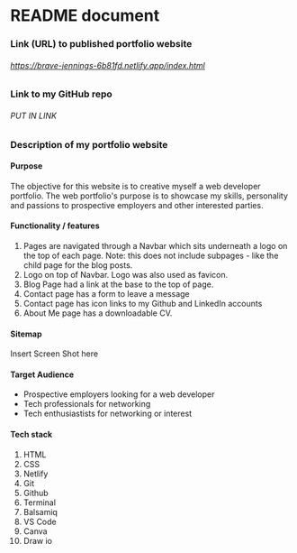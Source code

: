 
# README document 

### Link (URL) to published portfolio website 
###### https://brave-jennings-6b81fd.netlify.app/index.html

### Link to my GitHub repo
###### PUT IN LINK

### Description of my portfolio website

#### Purpose
 
The objective for this website is to creative myself a web developer portfolio. The web portfolio's purpose is to showcase my skills, personality and passions to prospective employers and other interested parties. 

#### Functionality / features 

1. Pages are navigated through a Navbar which sits underneath a logo on the top of each page. Note: this does not include subpages - like the child page for the blog posts. 
2. Logo on top of Navbar. Logo was also used as favicon. 
3. Blog Page had a link at the base to the top of page. 
4. Contact page has a form to leave a message 
5. Contact page has icon links to my Github and LinkedIn accounts
6. About Me page has a downloadable CV. 

#### Sitemap
Insert Screen Shot here 

#### Target Audience 
* Prospective employers looking for a web developer 
* Tech professionals for networking
* Tech enthusiastists for networking or interest 


#### Tech stack 

1. HTML 
2. CSS
3. Netlify 
4. Git 
5. Github
6. Terminal 
7. Balsamiq
8. VS Code 
9. Canva
10. Draw io
